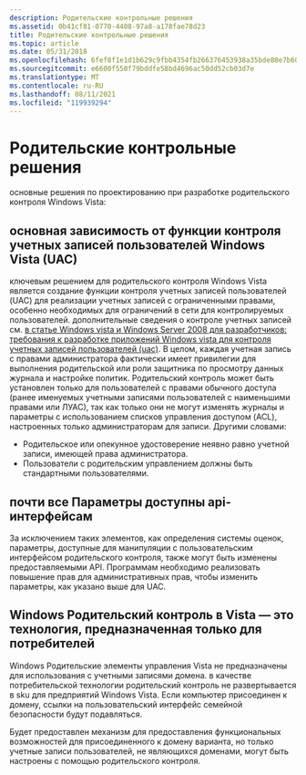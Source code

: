 ```yaml
---
description: Родительские контрольные решения
ms.assetid: 0b41cf81-0770-4408-97a8-a178fae78d23
title: Родительские контрольные решения
ms.topic: article
ms.date: 05/31/2018
ms.openlocfilehash: 6fef8f1e1d1b629c9fbb4354fb266376453938a35bde80e7b60f57be8f77da70
ms.sourcegitcommit: e6600f550f79bddfe58bd4696ac50dd52cb03d7e
ms.translationtype: MT
ms.contentlocale: ru-RU
ms.lasthandoff: 08/11/2021
ms.locfileid: "119939294"
---
```

# <a name="parental-controls-key-design-decisions"></a>Родительские контрольные решения

основные решения по проектированию при разработке родительского контроля Windows Vista:

## <a name="essential-dependency-on-windows-vista-user-account-control-uac-feature"></a>основная зависимость от функции контроля учетных записей пользователей Windows Vista (UAC)

ключевым решением для родительского контроля Windows Vista является создание функции контроля учетных записей пользователей (UAC) для реализации учетных записей с ограниченными правами, особенно необходимых для ограничений в сети для контролируемых пользователей. дополнительные сведения о контроле учетных записей см. [в статье Windows vista и Windows Server 2008 для разработчиков: требования к разработке приложений Windows vista для контроля учетных записей пользователей (uac)](/previous-versions/aa905330(v=msdn.10)). В целом, каждая учетная запись с правами администратора фактически имеет привилегии для выполнения родительской или роли защитника по просмотру данных журнала и настройке политик. Родительский контроль может быть установлен только для пользователей с правами обычного доступа (ранее именуемых учетными записями пользователей с наименьшими правами или ЛУАС), так как только они не могут изменять журналы и параметры с использованием списков управления доступом (ACL), настроенных только администраторам для записи. Другими словами:

-   Родительское или опекунное удостоверение неявно равно учетной записи, имеющей права администратора.
-   Пользователи с родительским управлением должны быть стандартными пользователями.

## <a name="nearly-all-settings-are-available-by-apis"></a>почти все Параметры доступны api-интерфейсам

За исключением таких элементов, как определения системы оценок, параметры, доступные для манипуляции с пользовательским интерфейсом родительского контроля, также могут быть изменены предоставляемыми API. Программам необходимо реализовать повышение прав для административных прав, чтобы изменить параметры, как указано выше для UAC.

## <a name="windows-vista-parental-controls-is-a-consumer-only-technology"></a>Windows Родительский контроль в Vista — это технология, предназначенная только для потребителей

Windows Родительские элементы управления Vista не предназначены для использования с учетными записями домена. в качестве потребительской технологии родительский контроль не развертывается в sku для предприятий Windows Vista. Если компьютер присоединен к домену, ссылки на пользовательский интерфейс семейной безопасности будут подавляться.

Будет предоставлен механизм для предоставления функциональных возможностей для присоединенного к домену варианта, но только учетные записи пользователей, не являющихся доменами, могут быть настроены с помощью родительского контроля.

 

 
